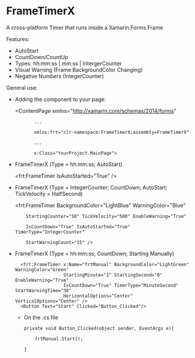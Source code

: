 # FrameTimerX
A cross-platform Timer that runs inside a Xamarin.Forms.Frame

Features:
  * AutoStart
  * CountDown/CountUp
  * Types: hh:mm:ss | mm:ss | IntergerCounter
  * Visual Warning (Frame BackgroundColor Changing)
  * Negative Numbers (IntegerCounter)

General use:

* Adding the component to your page:

    <ContentPage xmlns="http://xamarin.com/schemas/2014/forms"
             
             ...
             
             xmlns:frt="clr-namespace:FrameTimerX;assembly=FrameTimerX"
             
             ...
             
             x:Class="YourProject.MainPage">
                         

* FrameTimerX (Type = hh:mm:ss; AutoStart)

    <frt:FrameTimer IsAutoStarted="True" />


* FrameTimerX (Type = IntegerCounter; CountDown; AutoStart; TickVelocity = HalfSecond)

    <frt:FrameTimer BackgroundColor="LightBlue" WarningColor="Blue"
          
          StartingCounter="50" TickVelocity="500" EnableWarning="True" 
          
          IsCountDown="True" IsAutoStarted="True" TimerType="IntegerCounter" 
          
          StartWarningCount="15" />
          
          
* FrameTimerX (Type = hh:mm:ss; CountDown; Starting Manually)

        <frt:FrameTimer x:Name="frtManual" BackgroundColor="LightGreen" WarningColor="Green"
                        StartingMinute="1" StartingSecond="0" EnableWarning="True"  
                        IsCountDown="True" TimerType="MinuteSecond" StartWarningTime="30" 
                        HorizontalOptions="Center" VerticalOptions="Center" />
        <Button Text="Start" Clicked="Button_Clicked"/>

  * On the .cs file
        
        private void Button_Clicked(object sender, EventArgs e){
            
            frtManual.Start();
        
        }

